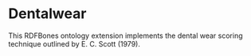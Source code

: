 # Dentalwear
This RDFBones ontology extension implements the dental wear scoring technique outlined by E. C. Scott (1979).
